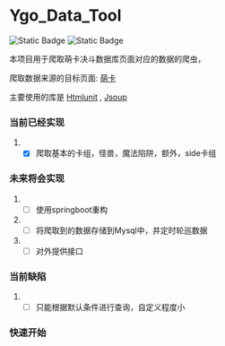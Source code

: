 # Ygo_Data_Tool
![Static Badge](https://img.shields.io/badge/release-0.0.1-blue)
![Static Badge](https://img.shields.io/badge/start-0-yellow)

本项目用于爬取萌卡决斗数据库页面对应的数据的爬虫，

爬取数据来源的目标页面:  [萌卡](https://mycard.moe/ygopro/arena/#/) <p/>
主要使用的库是 [Htmlunit](https://htmlunit.sourceforge.io/) , [Jsoup](https://jsoup.org/)
### 当前已经实现
1. - [x] 爬取基本的卡组，怪兽，魔法陷阱，额外，side卡组
### 未来将会实现
1. - [ ] 使用springboot重构
2. - [ ] 将爬取到的数据存储到Mysql中，并定时轮巡数据
3. - [ ] 对外提供接口
### 当前缺陷
1. - [ ] 只能根据默认条件进行查询，自定义程度小
### 快速开始

